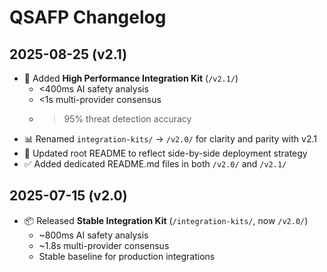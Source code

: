 # QSAFP Changelog

## 2025-08-25 (v2.1)
- 🚀 Added **High Performance Integration Kit** (`/v2.1/`)
  - <400ms AI safety analysis
  - <1s multi-provider consensus
  - >95% threat detection accuracy
- 📊 Renamed `integration-kits/` → `/v2.0/` for clarity and parity with v2.1
- 📝 Updated root README to reflect side-by-side deployment strategy
- ✅ Added dedicated README.md files in both `/v2.0/` and `/v2.1/`

## 2025-07-15 (v2.0)
- 📦 Released **Stable Integration Kit** (`/integration-kits/`, now `/v2.0/`)
  - ~800ms AI safety analysis
  - ~1.8s multi-provider consensus
  - Stable baseline for production integrations

